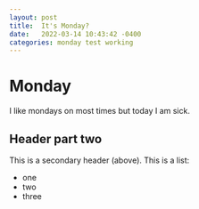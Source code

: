 ```yaml
---
layout: post
title:  It's Monday?
date:   2022-03-14 10:43:42 -0400
categories: monday test working
---
```


# Monday

I like mondays on most times but today I am sick.

## Header part two

This is a secondary header (above).
This is a list:

- one
- two
- three